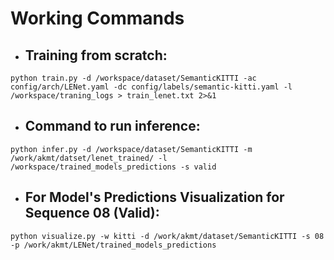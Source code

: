 # Working Commands

- ## Training from scratch:
```
python train.py -d /workspace/dataset/SemanticKITTI -ac config/arch/LENet.yaml -dc config/labels/semantic-kitti.yaml -l /workspace/traning_logs > train_lenet.txt 2>&1
``` 

- ## Command  to run inference:

```
python infer.py -d /workspace/dataset/SemanticKITTI -m /work/akmt/datset/lenet_trained/ -l /workspace/trained_models_predictions -s valid
```

- ## For  Model's Predictions Visualization for Sequence 08 (Valid):
 
 ```
python visualize.py -w kitti -d /work/akmt/dataset/SemanticKITTI -s 08 -p /work/akmt/LENet/trained_models_predictions
 ```